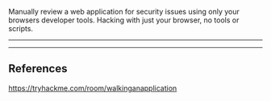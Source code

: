 Manually review a web application for security issues using only your browsers developer tools. Hacking with just your browser, no tools or scripts.

---

---

## References

https://tryhackme.com/room/walkinganapplication